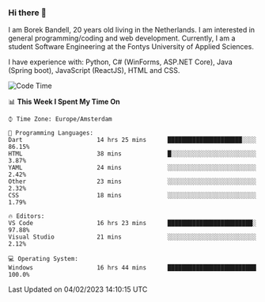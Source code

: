 ### Hi there 👋

I am Borek Bandell, 20 years old living in the Netherlands. I am interested in general programming/coding and web development. Currently, I am a student Software Engineering at the Fontys University of Applied Sciences.

I have experience with: Python, C# (WinForms, ASP.NET Core), Java (Spring boot), JavaScript (ReactJS), HTML and CSS.

<!--START_SECTION:waka-->
![Code Time](http://img.shields.io/badge/Code%20Time-372%20hrs%2056%20mins-blue)

📊 **This Week I Spent My Time On** 

```text
⌚︎ Time Zone: Europe/Amsterdam

💬 Programming Languages: 
Dart                     14 hrs 25 mins      █████████████████████░░░░   86.15% 
HTML                     38 mins             █░░░░░░░░░░░░░░░░░░░░░░░░   3.87% 
YAML                     24 mins             ░░░░░░░░░░░░░░░░░░░░░░░░░   2.42% 
Other                    23 mins             ░░░░░░░░░░░░░░░░░░░░░░░░░   2.32% 
CSS                      18 mins             ░░░░░░░░░░░░░░░░░░░░░░░░░   1.79%

🔥 Editors: 
VS Code                  16 hrs 23 mins      ████████████████████████░   97.88% 
Visual Studio            21 mins             ░░░░░░░░░░░░░░░░░░░░░░░░░   2.12%

💻 Operating System: 
Windows                  16 hrs 44 mins      █████████████████████████   100.0%

```


 Last Updated on 04/02/2023 14:10:15 UTC
<!--END_SECTION:waka-->

<!--**tcBorek2002/tcBorek2002** is a ✨ _special_ ✨ repository because its `README.md` (this file) appears on your GitHub profile.

Here are some ideas to get you started:

- 🔭 I’m currently working on ...
- 🌱 I’m currently learning ...
- 👯 I’m looking to collaborate on ...
- 🤔 I’m looking for help with ...
- 💬 Ask me about ...
- 📫 How to reach me: ...
- 😄 Pronouns: ...
- ⚡ Fun fact: ...
-->

